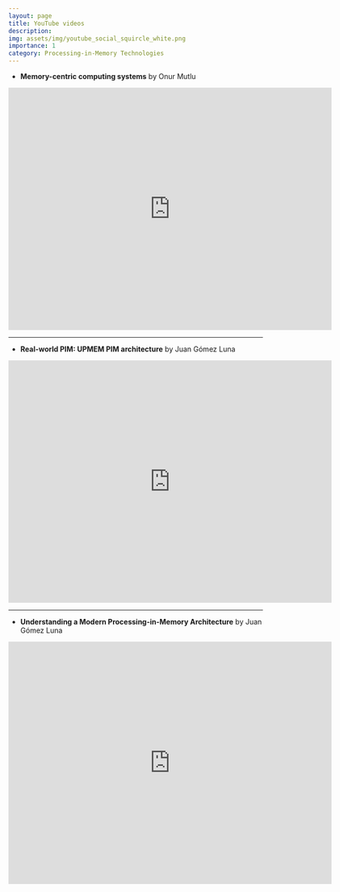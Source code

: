 ```yaml
---
layout: page
title: YouTube videos
description: 
img: assets/img/youtube_social_squircle_white.png
importance: 1
category: Processing-in-Memory Technologies
---
```


* **Memory-centric computing systems** by Onur Mutlu

<iframe width="640" height="480" src="https://www.youtube.com/embed/0I1Vx1N5B68?start=0" title="YouTube video player" frameborder="0" allow="accelerometer; autoplay; clipboard-write; encrypted-media; gyroscope; picture-in-picture; web-share" allowfullscreen></iframe>

---

* **Real-world PIM: UPMEM PIM architecture** by Juan Gómez Luna

<iframe width="640" height="480" src="https://www.youtube.com/embed/6dwV_RBjK2c?start=0" title="YouTube video player" frameborder="0" allow="accelerometer; autoplay; clipboard-write; encrypted-media; gyroscope; picture-in-picture; web-share" allowfullscreen></iframe>

---

* **Understanding a Modern Processing-in-Memory Architecture** by Juan Gómez Luna

<iframe width="640" height="480" src="https://www.youtube.com/embed/D8Hjy2iU9l4?start=0" title="YouTube video player" frameborder="0" allow="accelerometer; autoplay; clipboard-write; encrypted-media; gyroscope; picture-in-picture; web-share" allowfullscreen></iframe>
